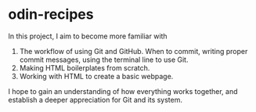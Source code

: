 # odin-recipes
In this project, I aim to become more familiar with

1. The workflow of using Git and GitHub. When to commit, writing proper commit messages, using the terminal line to use Git.
2. Making HTML boilerplates from scratch.
3. Working with HTML to create a basic webpage.

I hope to gain an understanding of how everything works together,
and establish a deeper appreciation for Git and its system.